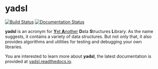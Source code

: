 # yadsl

[![Build Status](https://travis-ci.com/guidanoli/yadsl.svg?branch=master)](https://travis-ci.com/guidanoli/yadsl)
[![Documentation Status](https://readthedocs.org/projects/yadsl/badge/?version=latest)](https://yadsl.readthedocs.io/en/latest/?badge=latest)

**yadsl** is an acronym for [**Y**et **A**nother](https://en.wikipedia.org/wiki/Yet_another) **D**ata **S**tructures **L**ibrary.
As the name suggests, it contains a variety of data structures. But not only that, it also provides algorithms
and utilities for testing and debugging your own libraries.

You are interested to learn more about **yadsl**, the latest documentation is provided at [yadsl.readthedocs.io](https://yadsl.readthedocs.io/).
